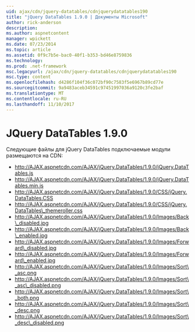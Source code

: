 ```yaml
---
uid: ajax/cdn/jquery-datatables/cdnjquerydatatables190
title: "jQuery DataTables 1.9.0 | Документы Microsoft"
author: rick-anderson
description: 
ms.author: aspnetcontent
manager: wpickett
ms.date: 07/23/2014
ms.topic: article
ms.assetid: 0f9c7b5e-bac0-40f1-b353-bd46e8759836
ms.technology: 
ms.prod: .net-framework
msc.legacyurl: /ajax/cdn/jquery-datatables/cdnjquerydatatables190
msc.type: content
ms.openlocfilehash: d4286f104f36c072bf90c7583f5e6967b89cd77e
ms.sourcegitcommit: 9a9483aceb34591c97451997036a9120c3fe2baf
ms.translationtype: MT
ms.contentlocale: ru-RU
ms.lasthandoff: 11/10/2017
---
```

<a name="jquery-datatables-190"></a>JQuery DataTables 1.9.0
====================
Следующие файлы для jQuery DataTables подключаемые модули размещаются на CDN:

- http://AJAX.aspnetcdn.com/AJAX/jQuery.DataTables/1.9.0/jQuery.DataTables.js
- http://AJAX.aspnetcdn.com/AJAX/jQuery.DataTables/1.9.0/jQuery.DataTables.min.js
- http://AJAX.aspnetcdn.com/AJAX/jQuery.DataTables/1.9.0/CSS/jQuery.DataTables.CSS
- http://AJAX.aspnetcdn.com/AJAX/jQuery.DataTables/1.9.0/CSS/jQuery.DataTables\_themeroller.css
- http://AJAX.aspnetcdn.com/AJAX/jQuery.DataTables/1.9.0/Images/Back\_disabled.jpg
- http://AJAX.aspnetcdn.com/AJAX/jQuery.DataTables/1.9.0/Images/Back\_enabled.jpg
- http://AJAX.aspnetcdn.com/AJAX/jQuery.DataTables/1.9.0/Images/Forward\_disabled.jpg
- http://AJAX.aspnetcdn.com/AJAX/jQuery.DataTables/1.9.0/Images/Forward\_enabled.jpg
- http://AJAX.aspnetcdn.com/AJAX/jQuery.DataTables/1.9.0/Images/Sort\_asc.png
- http://AJAX.aspnetcdn.com/AJAX/jQuery.DataTables/1.9.0/Images/Sort\_asc\_disabled.png
- http://AJAX.aspnetcdn.com/AJAX/jQuery.DataTables/1.9.0/Images/Sort\_both.png
- http://AJAX.aspnetcdn.com/AJAX/jQuery.DataTables/1.9.0/Images/Sort\_desc.png
- http://AJAX.aspnetcdn.com/AJAX/jQuery.DataTables/1.9.0/Images/Sort\_desc\_disabled.png
